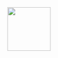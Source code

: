 <div id="header" align="center">
  <img src="https://media.giphy.com/media/v1.Y2lkPTc5MGI3NjExOTgyYmI0NmU1NGFlMGZlOTI2NzMyMTIxN2JlYmU3M2NhZWFhZjgzNyZlcD12MV9pbnRlcm5hbF9naWZzX2dpZklkJmN0PWc/EeZ6mLsRRik8cgnh3D/giphy.gif" width="100"/>
</div>

